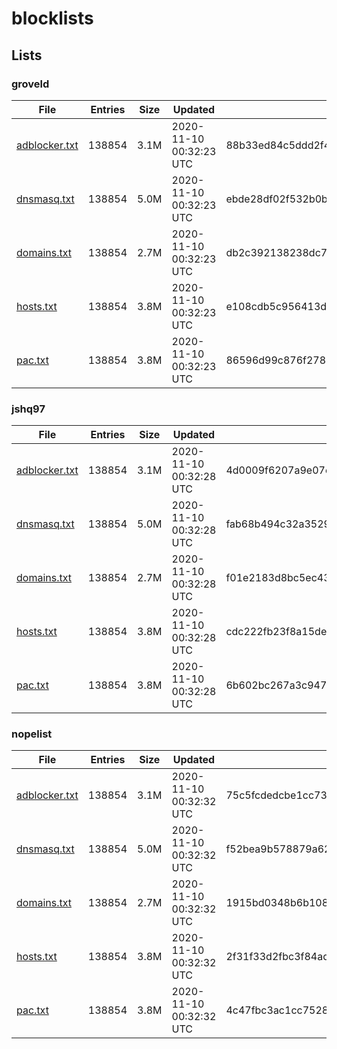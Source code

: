 # blocklists

## Lists

### groveld

|File|Entries|Size|Updated|Hash|
|-|-|-|-|-|
|[adblocker.txt](https://raw.githubusercontent.com/groveld/blocklists/lists/groveld/adblocker.txt)|138854|3.1M|2020-11-10 00:32:23 UTC|88b33ed84c5ddd2f40124b6c72e733b42d06ed4f|
|[dnsmasq.txt](https://raw.githubusercontent.com/groveld/blocklists/lists/groveld/dnsmasq.txt)|138854|5.0M|2020-11-10 00:32:23 UTC|ebde28df02f532b0ba984669f7d5a5cfca13b2ef|
|[domains.txt](https://raw.githubusercontent.com/groveld/blocklists/lists/groveld/domains.txt)|138854|2.7M|2020-11-10 00:32:23 UTC|db2c392138238dc7deaf4512ee3a2ad44b57e071|
|[hosts.txt](https://raw.githubusercontent.com/groveld/blocklists/lists/groveld/hosts.txt)|138854|3.8M|2020-11-10 00:32:23 UTC|e108cdb5c956413df482b74ed087dbc562441b75|
|[pac.txt](https://raw.githubusercontent.com/groveld/blocklists/lists/groveld/pac.txt)|138854|3.8M|2020-11-10 00:32:23 UTC|86596d99c876f2787ae12aec08fd9723caece7a3|

### jshq97

|File|Entries|Size|Updated|Hash|
|-|-|-|-|-|
|[adblocker.txt](https://raw.githubusercontent.com/groveld/blocklists/lists/jshq97/adblocker.txt)|138854|3.1M|2020-11-10 00:32:28 UTC|4d0009f6207a9e07cec5bd86b6c7a97f2a3cef54|
|[dnsmasq.txt](https://raw.githubusercontent.com/groveld/blocklists/lists/jshq97/dnsmasq.txt)|138854|5.0M|2020-11-10 00:32:28 UTC|fab68b494c32a3529a7d006845528b89dac070bc|
|[domains.txt](https://raw.githubusercontent.com/groveld/blocklists/lists/jshq97/domains.txt)|138854|2.7M|2020-11-10 00:32:28 UTC|f01e2183d8bc5ec43c88522a4e35f04f99219841|
|[hosts.txt](https://raw.githubusercontent.com/groveld/blocklists/lists/jshq97/hosts.txt)|138854|3.8M|2020-11-10 00:32:28 UTC|cdc222fb23f8a15de43fc80543fdf1ea83165773|
|[pac.txt](https://raw.githubusercontent.com/groveld/blocklists/lists/jshq97/pac.txt)|138854|3.8M|2020-11-10 00:32:28 UTC|6b602bc267a3c947e64386527d1be6d400f72681|

### nopelist

|File|Entries|Size|Updated|Hash|
|-|-|-|-|-|
|[adblocker.txt](https://raw.githubusercontent.com/groveld/blocklists/lists/nopelist/adblocker.txt)|138854|3.1M|2020-11-10 00:32:32 UTC|75c5fcdedcbe1cc73c996c55cf37a613cb593295|
|[dnsmasq.txt](https://raw.githubusercontent.com/groveld/blocklists/lists/nopelist/dnsmasq.txt)|138854|5.0M|2020-11-10 00:32:32 UTC|f52bea9b578879a62721c04cd9e86409eac159ca|
|[domains.txt](https://raw.githubusercontent.com/groveld/blocklists/lists/nopelist/domains.txt)|138854|2.7M|2020-11-10 00:32:32 UTC|1915bd0348b6b108a03874b53103176337e000dd|
|[hosts.txt](https://raw.githubusercontent.com/groveld/blocklists/lists/nopelist/hosts.txt)|138854|3.8M|2020-11-10 00:32:32 UTC|2f31f33d2fbc3f84ad8da63e0c71a5900d01786f|
|[pac.txt](https://raw.githubusercontent.com/groveld/blocklists/lists/nopelist/pac.txt)|138854|3.8M|2020-11-10 00:32:32 UTC|4c47fbc3ac1cc75280d9b6547456c863f247187d|
